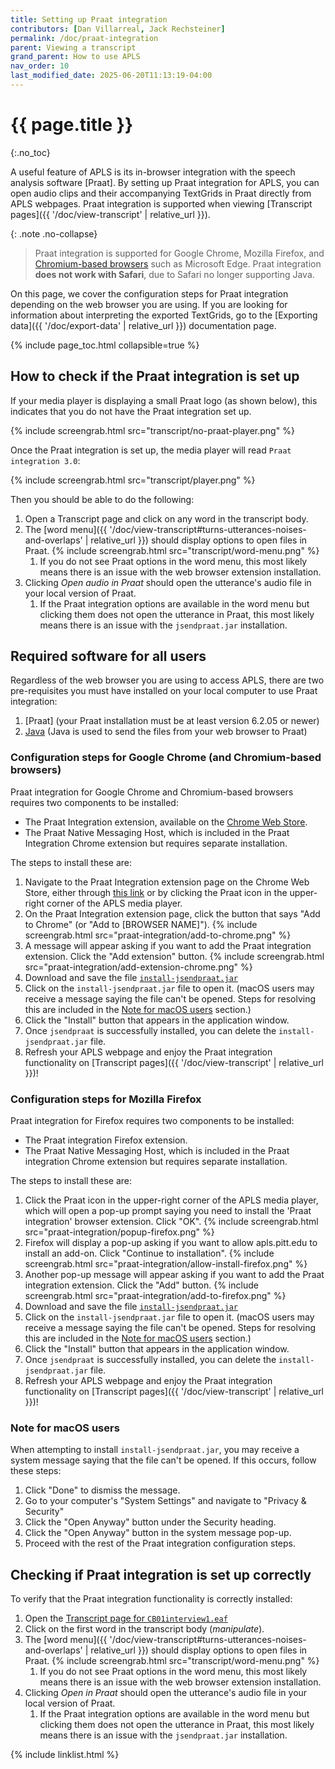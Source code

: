 ```yaml
---
title: Setting up Praat integration
contributors: [Dan Villarreal, Jack Rechsteiner]
permalink: /doc/praat-integration
parent: Viewing a transcript
grand_parent: How to use APLS
nav_order: 10
last_modified_date: 2025-06-20T11:13:19-04:00
---
```


# {{ page.title }}
{:.no_toc}

A useful feature of APLS is its in-browser integration with the speech analysis software [Praat]. 
By setting up Praat integration for APLS, you can open audio clips and their accompanying TextGrids in Praat directly from APLS webpages.
Praat integration is supported when viewing [<span class="apls-page">Transcript</span> pages]({{ '/doc/view-transcript' | relative_url }}).

{: .note .no-collapse}
> Praat integration is supported for Google Chrome, Mozilla Firefox, and [Chromium-based browsers](https://en.wikipedia.org/wiki/Chromium_(web_browser)#Browsers_based_on_Chromium) such as Microsoft Edge. Praat integration **does not work with Safari**, due to Safari no longer supporting Java. 

On this page, we cover the configuration steps for Praat integration depending on the web browser you are using. 
If you are looking for information about interpreting the exported TextGrids, go to the [Exporting data]({{ '/doc/export-data' | relative_url }}) documentation page.

{% include page_toc.html collapsible=true %}

## How to check if the Praat integration is set up

If your media player is displaying a small Praat logo (as shown below), this indicates that you do not have the Praat integration set up.

{% include screengrab.html src="transcript/no-praat-player.png" %}

Once the Praat integration is set up, the media player will read `Praat integration 3.0`:

{% include screengrab.html src="transcript/player.png" %}

Then you should be able to do the following:

1. Open a <span class="apls-page">Transcript</span> page and click on any word in the transcript body.
1. The [word menu]({{ '/doc/view-transcript#turns-utterances-noises-and-overlaps' | relative_url }}) should display options to open files in Praat.
   {% include screengrab.html src="transcript/word-menu.png" %}
   1. If you do not see Praat options in the word menu, this most likely means there is an issue with the web browser extension installation.
1. Clicking *Open audio in Praat* should open the utterance's audio file in your local version of Praat.
   1. If the Praat integration options are available in the word menu but clicking them does not open the utterance in Praat, this most likely means there is an issue with the `jsendpraat.jar` installation.

## Required software for all users

Regardless of the web browser you are using to access APLS, there are two pre-requisites you must have installed on your local computer to use Praat integration:

1. [Praat] (your Praat installation must be at least version 6.2.05 or newer)
1. [Java](http://www.java.com/) (Java is used to send the files from your web browser to Praat)

### Configuration steps for Google Chrome (and Chromium-based browsers)

Praat integration for Google Chrome and Chromium-based browsers requires two components to be installed:

- The Praat Integration extension, available on the [Chrome Web Store](https://chromewebstore.google.com/detail/Praat%20Integration/hmmnebkieionilgpepijmfabdickmnig).
- The Praat Native Messaging Host, which is included in the Praat Integration Chrome extension but requires separate installation.

The steps to install these are:

1. Navigate to the Praat Integration extension page on the Chrome Web Store, either through [this link](https://chromewebstore.google.com/detail/Praat%20Integration/hmmnebkieionilgpepijmfabdickmnig) or by clicking the Praat icon in the upper-right corner of the APLS media player.
1. On the Praat Integration extension page, click the button that says "Add to Chrome" (or "Add to [BROWSER NAME]").
   {% include screengrab.html src="praat-integration/add-to-chrome.png" %}
1. A message will appear asking if you want to add the Praat integration extension. Click the "Add extension" button.
   {% include screengrab.html src="praat-integration/add-extension-chrome.png" %}
1. Download and save the file [`install-jsendpraat.jar`](chrome-extension://hmmnebkieionilgpepijmfabdickmnig/install-jsendpraat.jar)
1. Click on the `install-jsendpraat.jar` file to open it. (macOS users may receive a message saying the file can't be opened. Steps for resolving this are included in the [Note for macOS users](#note-for-macos-users) section.)
1. Click the "Install" button that appears in the application window.
1. Once `jsendpraat` is successfully installed, you can delete the `install-jsendpraat.jar` file.
1. Refresh your APLS webpage and enjoy the Praat integration functionality on [<span class="apls-page">Transcript</span> pages]({{ '/doc/view-transcript' | relative_url }})!

### Configuration steps for Mozilla Firefox

Praat integration for Firefox requires two components to be installed:

- The Praat integration Firefox extension.
- The Praat Native Messaging Host, which is included in the Praat integration Chrome extension but requires separate installation.

The steps to install these are:

1. Click the Praat icon in the upper-right corner of the APLS media player, which will open a pop-up prompt saying you need to install the 'Praat integration' browser extension. Click "OK".
   {% include screengrab.html src="praat-integration/popup-firefox.png" %}
1. Firefox will display a pop-up asking if you want to allow apls.pitt.edu to install an add-on. Click "Continue to installation".
   {% include screengrab.html src="praat-integration/allow-install-firefox.png" %}
1. Another pop-up message will appear asking if you want to add the Praat integration extension. Click the "Add" button.
   {% include screengrab.html src="praat-integration/add-to-firefox.png" %}
1. Download and save the file [`install-jsendpraat.jar`](moz-extension://4d74e341-1ea5-4f86-b7ac-7f6613e0ca43/install-jsendpraat.jar)
1. Click on the `install-jsendpraat.jar` file to open it. (macOS users may receive a message saying the file can't be opened. Steps for resolving this are included in the [Note for macOS users](#note-for-macos-users) section.)
1. Click the "Install" button that appears in the application window.
1. Once `jsendpraat` is successfully installed, you can delete the `install-jsendpraat.jar` file.
1. Refresh your APLS webpage and enjoy the Praat integration functionality on [<span class="apls-page">Transcript</span> pages]({{ '/doc/view-transcript' | relative_url }})!

### Note for macOS users 

When attempting to install `install-jsendpraat.jar`, you may receive a system message saying that the file can't be opened. 
If this occurs, follow these steps:

1. Click "Done" to dismiss the message.
1. Go to your computer's "System Settings" and navigate to "Privacy & Security"
1. Click the "Open Anyway" button under the Security heading.
1. Click the "Open Anyway" button in the system message pop-up.
1. Proceed with the rest of the Praat integration configuration steps.

## Checking if Praat integration is set up correctly

To verify that the Praat integration functionality is correctly installed: 

1. Open the [<span class="apls-page">Transcript</span> page for `CB01interview1.eaf`](https://apls.pitt.edu/labbcat/transcript?transcript=CB01interview1.eaf) 
1. Click on the first word in the transcript body (*manipulate*). 
1. The [word menu]({{ '/doc/view-transcript#turns-utterances-noises-and-overlaps' | relative_url }}) should display options to open files in Praat. 
   {% include screengrab.html src="transcript/word-menu.png" %}
   1. If you do not see Praat options in the word menu, this most likely means there is an issue with the web browser extension installation.
1. Clicking *Open in Praat* should open the utterance's audio file in your local version of Praat.
   1. If the Praat integration options are available in the word menu but clicking them does not open the utterance in Praat, this most likely means there is an issue with the `jsendpraat.jar` installation.
   
{% include linklist.html %}